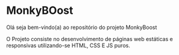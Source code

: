 # MonkyBOost

Olá seja bem-vindo(a) ao repositório do projeto MonkyBoost


O Projeto consiste no desenvolvimento de páginas web estáticas e responsivas utilizando-se HTML, CSS E JS puros.

